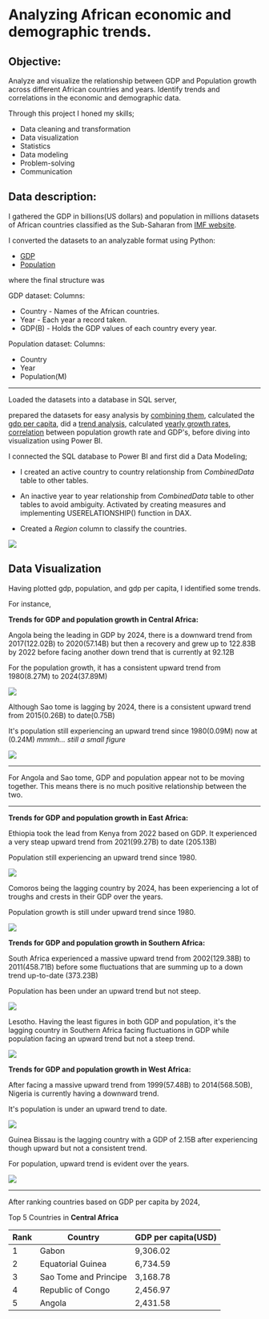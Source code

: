 # Analyzing African economic and demographic trends.

## Objective: 
Analyze and visualize the relationship between GDP and Population growth across different African countries and years. Identify trends and correlations in the economic and demographic data. 

Through this project I honed my skills;
- Data cleaning and transformation
- Data visualization
- Statistics
- Data modeling
- Problem-solving
- Communication

## Data description:
I gathered the GDP in billions(US dollars) and population in millions datasets of African countries classified as the Sub-Saharan from [IMF website](https://www.imf.org/en/Publications/WEO/weo-database/2024/April).

I converted the datasets to an analyzable format using Python:
- [GDP](Files/convert_GDP.ipynb)
- [Population](Files/convert_pop.ipynb)

where the final structure was 

GDP dataset:
Columns: 
- Country - Names of the African countries.
- Year - Each year a record taken.
- GDP(B) - Holds the GDP values of each country every year.

Population dataset:
Columns:
- Country
- Year
- Population(M)
  
---------------

Loaded the datasets into a database in SQL server,

prepared the datasets for easy analysis by [combining them](Files/CREATE_VIEW.sql), calculated the [gdp per capita](Files/GDP_per_Capita.sql), did a [trend analysis](Files/Trend_analysis.sql), calculated [yearly growth rates](Files/Yearly_Growth_Rate.sql), [correlation](Files/Correlation_analysis.sql) between population growth rate and GDP's, before diving into visualization using Power BI.

I connected the SQL database to Power BI and first did a Data Modeling;
- I created an active country to country relationship from *CombinedData* table to other tables.
  
- An inactive year to year relationship from *CombinedData* table to other tables to avoid ambiguity. Activated by creating measures and implementing USERELATIONSHIP() function in DAX.
  
- Created a *Region* column to classify the countries.

![](Files/modeling.gif)

## Data Visualization

Having plotted gdp, population, and gdp per capita, I identified some trends.

For instance,

**Trends for GDP and population growth in Central Africa:**

Angola being the leading in GDP by 2024, there is a downward trend from 2017(122.02B) to 2020(57.14B) but then a recovery and grew up to 122.83B by 2022 before facing another down trend that is currently at 92.12B 

For the population growth, it has a consistent upward trend from 1980(8.27M) to 2024(37.89M)

![](Files/ne.gif)

Although Sao tome is lagging by 2024, there is a consistent upward trend from 2015(0.26B) to date(0.75B)

It's population still experiencing an upward trend since 1980(0.09M) now at (0.24M) _mmmh... still a small figure_ 

![](Files/sao.gif)

-------

For Angola and Sao tome, GDP and population appear not to be moving together. This means there is no much positive relationship between the two.

-------

**Trends for GDP and population growth in East Africa:**

Ethiopia took the lead from Kenya from 2022 based on GDP. It experienced a very steap upward trend from 2021(99.27B) to date (205.13B)

Population still experiencing an upward trend since 1980.

![](Files/Ethiopia.png)

Comoros being the lagging country by 2024, has been experiencing a lot of troughs and crests in their GDP over the years. 

Population growth is still under upward trend since 1980.

![](Files/Comoros.png)

**Trends for GDP and population growth in Southern Africa:**

South Africa experienced a massive upward trend from 2002(129.38B) to 2011(458.71B) before some fluctuations that are summing up to a down trend up-to-date (373.23B)

Population has been under an upward trend but not steep.

![](Files/SA.png)


Lesotho. Having the least figures in both GDP and population, it's the lagging country in Southern Africa facing fluctuations in GDP while population facing an upward trend but not a steep trend.

![](Files/Lesotho.png)

**Trends for GDP and population growth in West Africa:**

After facing a massive upward trend from 1999(57.48B) to 2014(568.50B), Nigeria is currently having a downward trend.

It's population is under an upward trend to date. 

![](Files/Nigeria.png)

Guinea Bissau is the lagging country with a GDP of 2.15B after experiencing though upward but not a consistent trend.

For population, upward trend is evident over the years.

![](Files/Guinea-Bissau.png)

---------

After ranking countries based on GDP per capita by 2024, 

Top 5 Countries in 
**Central Africa**


| Rank | Country | GDP per capita(USD) |
| ------| -----|-------|
| 1 | Gabon| 9,306.02 |
| 2 | Equatorial Guinea| 6,734.59|
| 3 | Sao Tome and Principe|3,168.78|
| 4 | Republic of Congo | 2,456.97 |
| 5 | Angola | 2,431.58|
